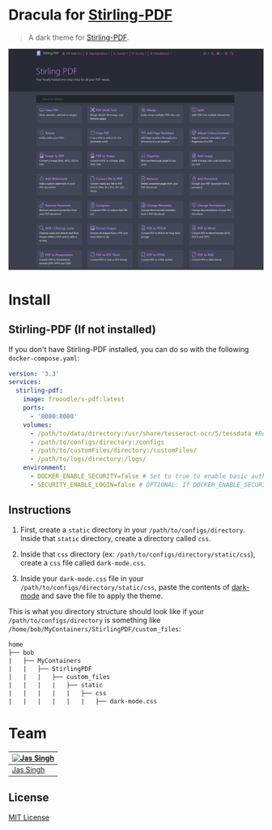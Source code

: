 # Dracula for [Stirling-PDF](https://github.com/Frooodle/Stirling-PDF)
  > A dark theme for [Stirling-PDF](https://github.com/Frooodle/Stirling-PDF).

![stirlingpdf-dracula](stirlingpdf-dracula.png)

# Install

## Stirling-PDF (If not installed)
If you don't have Stirling-PDF installed, you can do so with the following `docker-compose.yaml`:
```yaml
version: '3.3'
services:
  stirling-pdf:
    image: frooodle/s-pdf:latest
    ports:
      - '8080:8080'
    volumes:
      - /path/to/data/directory:/usr/share/tesseract-ocr/5/tessdata #Required for extra OCR languages
      - /path/to/configs/directory:/configs
      - /path/to/customFiles/directory:/customFiles/
      - /path/to/logs/directory:/logs/
    environment:
      - DOCKER_ENABLE_SECURITY=false # Set to true to enable basic auth
      - SECURITY_ENABLE_LOGIN=false # OPTIONAL: If DOCKER_ENABLE_SECURITY is true, set this to true to enable login screen
```
## Instructions

1. First, create a `static` directory in your `/path/to/configs/directory`. Inside that `static` directory, create a directory called `css`.

2. Inside that `css` directory (ex: `/path/to/configs/directory/static/css`), create a `css` file called `dark-mode.css`.

3. Inside your  `dark-mode.css` file in your `/path/to/configs/directory/static/css`, paste the contents of [dark-mode](dark-mode.css) and save the file to apply the theme.

This is what you directory structure should look like if your `/path/to/configs/directory` is something like `/home/bob/MyContainers/StirlingPDF/custom_files`:

```
home
├── bob
|   ├── MyContainers
|   |   ├── StirlingPDF
|   |   |   ├── custom_files
|   |   |   |   ├── static
|   |   |   |   |   ├── css
|   |   |   |   |   |   ├── dark-mode.css
```

# Team

| [![Jas Singh](https://github.com/Jas-SinghFSU.png?size=100)](https://github.com/Jas-SinghFSU) |
| ---------------------------------------------------------------------------------------- |
| [Jas Singh](https://github.com/Jas-SinghFSU)                                               |

## License

[MIT License](./LICENSE)
